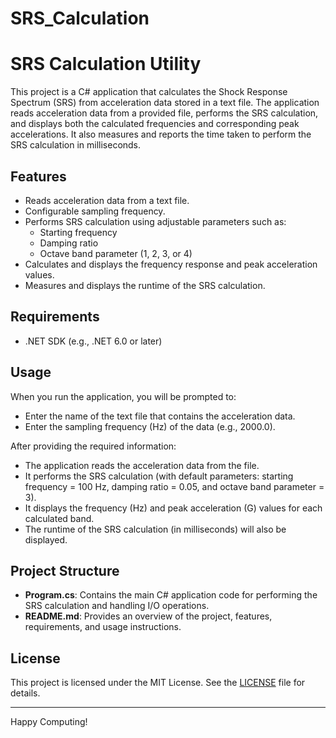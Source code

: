 # SRS_Calculation

# SRS Calculation Utility

This project is a C# application that calculates the Shock Response Spectrum (SRS) from acceleration data stored in a text file. The application reads acceleration data from a provided file, performs the SRS calculation, and displays both the calculated frequencies and corresponding peak accelerations. It also measures and reports the time taken to perform the SRS calculation in milliseconds.

## Features

- Reads acceleration data from a text file.
- Configurable sampling frequency.
- Performs SRS calculation using adjustable parameters such as:
  - Starting frequency
  - Damping ratio
  - Octave band parameter (1, 2, 3, or 4)
- Calculates and displays the frequency response and peak acceleration values.
- Measures and displays the runtime of the SRS calculation.

## Requirements

- .NET SDK (e.g., .NET 6.0 or later)


## Usage

When you run the application, you will be prompted to:

- Enter the name of the text file that contains the acceleration data.
- Enter the sampling frequency (Hz) of the data (e.g., 2000.0).

After providing the required information:

- The application reads the acceleration data from the file.
- It performs the SRS calculation (with default parameters: starting frequency = 100 Hz, damping ratio = 0.05, and octave band parameter = 3).
- It displays the frequency (Hz) and peak acceleration (G) values for each calculated band.
- The runtime of the SRS calculation (in milliseconds) will also be displayed.

## Project Structure

- **Program.cs**: Contains the main C# application code for performing the SRS calculation and handling I/O operations.
- **README.md**: Provides an overview of the project, features, requirements, and usage instructions.

## License

This project is licensed under the MIT License. See the [LICENSE](LICENSE) file for details.

---
Happy Computing!
